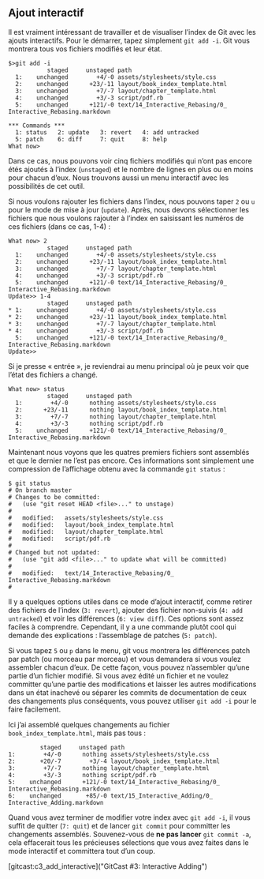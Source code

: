 ## Ajout interactif ##

Il est vraiment intéressant de travailler et de visualiser l’index de Git avec
les ajouts interactifs. Pour le démarrer, tapez simplement `git add -i`. Git
vous montrera tous vos fichiers modifiés et leur état.

	$>git add -i
	           staged     unstaged path
	  1:    unchanged        +4/-0 assets/stylesheets/style.css
	  2:    unchanged      +23/-11 layout/book_index_template.html
	  3:    unchanged        +7/-7 layout/chapter_template.html
	  4:    unchanged        +3/-3 script/pdf.rb
	  5:    unchanged      +121/-0 text/14_Interactive_Rebasing/0_ Interactive_Rebasing.markdown

	*** Commands ***
	  1: status	  2: update	  3: revert	  4: add untracked
	  5: patch	  6: diff	  7: quit	  8: help
	What now> 

Dans ce cas, nous pouvons voir cinq fichiers modifiés qui n’ont pas encore étés
ajoutés à l’index (`unstaged`) et le nombre de lignes en plus ou en moins pour
chacun d’eux. Nous trouvons aussi un menu interactif avec les possibilités de
cet outil.

Si nous voulons rajouter les fichiers dans l’index, nous pouvons taper `2`
ou `u` pour le mode de mise à jour (`update`). Après, nous devons sélectionner
les fichiers que nous voulons rajouter à l’index en saisissant les numéros
de ces fichiers (dans ce cas, 1-4) :

	What now> 2
	           staged     unstaged path
	  1:    unchanged        +4/-0 assets/stylesheets/style.css
	  2:    unchanged      +23/-11 layout/book_index_template.html
	  3:    unchanged        +7/-7 layout/chapter_template.html
	  4:    unchanged        +3/-3 script/pdf.rb
	  5:    unchanged      +121/-0 text/14_Interactive_Rebasing/0_ Interactive_Rebasing.markdown
	Update>> 1-4
	           staged     unstaged path
	* 1:    unchanged        +4/-0 assets/stylesheets/style.css
	* 2:    unchanged      +23/-11 layout/book_index_template.html
	* 3:    unchanged        +7/-7 layout/chapter_template.html
	* 4:    unchanged        +3/-3 script/pdf.rb
	  5:    unchanged      +121/-0 text/14_Interactive_Rebasing/0_ Interactive_Rebasing.markdown
	Update>> 

Si je presse « entrée », je reviendrai au menu principal où je peux voir que
l’état des fichiers a changé.

	What now> status
	           staged     unstaged path
	  1:        +4/-0      nothing assets/stylesheets/style.css
	  2:      +23/-11      nothing layout/book_index_template.html
	  3:        +7/-7      nothing layout/chapter_template.html
	  4:        +3/-3      nothing script/pdf.rb
	  5:    unchanged      +121/-0 text/14_Interactive_Rebasing/0_ Interactive_Rebasing.markdown

Maintenant nous voyons que les quatres premiers fichiers sont assemblés et que le
dernier ne l’est pas encore. Ces informations sont simplement une compression
de l’affichage obtenu avec la commande `git status` :

	$ git status
	# On branch master
	# Changes to be committed:
	#   (use "git reset HEAD <file>..." to unstage)
	#
	#	modified:   assets/stylesheets/style.css
	#	modified:   layout/book_index_template.html
	#	modified:   layout/chapter_template.html
	#	modified:   script/pdf.rb
	#
	# Changed but not updated:
	#   (use "git add <file>..." to update what will be committed)
	#
	#	modified:   text/14_Interactive_Rebasing/0_ Interactive_Rebasing.markdown
	#

Il y a quelques options utiles dans ce mode d’ajout interactif, comme
retirer des fichiers de l’index (`3: revert`), ajouter des fichier non-suivis
(`4: add untracked`) et voir les différences (`6: view diff`). Ces options
sont assez faciles à comprendre. Cependant, il y a une commande plutôt
cool qui demande des explications : l’assemblage de patches (`5: patch`).

Si vous tapez `5` ou `p` dans le menu, git vous montrera les différences
patch par patch (ou morceau par morceau) et vous demandera si vous voulez
assembler chacun d’eux. De cette façon, vous pouvez n’assembler qu’une
partie d’un fichier modifié. Si vous avez édité un fichier et ne voulez
committer qu’une partie des modifications et laisser les autres modifications
dans un état inachevé ou séparer les commits de documentation de ceux des
changements plus conséquents, vous pouvez utiliser `git add -i` pour le 
faire facilement.

Ici j’ai assemblé quelques changements au fichier `book_index_template.html`,
mais pas tous :

	         staged     unstaged path
	1:        +4/-0      nothing assets/stylesheets/style.css
	2:       +20/-7        +3/-4 layout/book_index_template.html
	3:        +7/-7      nothing layout/chapter_template.html
	4:        +3/-3      nothing script/pdf.rb
	5:    unchanged      +121/-0 text/14_Interactive_Rebasing/0_ Interactive_Rebasing.markdown
	6:    unchanged       +85/-0 text/15_Interactive_Adding/0_ Interactive_Adding.markdown

Quand vous avez terminer de modifier votre index avec `git add -i`,
il vous suffit de quitter (`7: quit`) et de lancer `git commit` pour committer
les changements assemblés. Souvenez-vous de **ne pas lancer** `git commit -a`,
cela effacerait tous les précieuses sélections que vous avez faites dans le
mode interactif et committera tout d’un coup.

[gitcast:c3_add_interactive]("GitCast #3: Interactive Adding")
